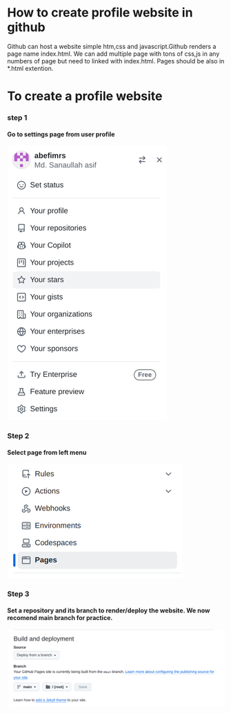 # How to create profile website in github
Github can host a website simple htm,css and javascript.Github renders a page name index.html.
We can add multiple page with tons of css,js in any numbers of page but need to linked with index.html.
Pages should be also in *.html extention.

# To create a profile website
### step 1 
  #### Go to settings page from user profile
  ![Setting page](step1.png)
### Step 2
  #### Select page from left menu
   ![Link to github pages](step2.png)
### Step 3
  #### Set a repository and its branch to render/deploy the website. We now recomend main branch for practice.
   ![How to set repo](step3.png)
  
